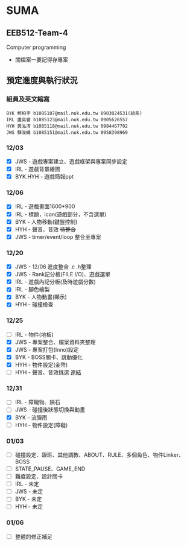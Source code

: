 
# SUMA

## EEB512-Team-4
Computer programming
* 關檔案一要記得存專案

## 預定進度與執行狀況

### 組員及英文縮寫

```
BYK 柯柏宇 b1085107@mail.nuk.edu.tw 0903024531(組長)
IRL 盧奕睿 b1085123@mail.nuk.edu.tw 0905626557
HYH 黃泓淯 b1085118@mail.nuk.edu.tw 0984467702
JWS 蘇浚緯 b1085151@mail.nuk.edu.tw 0958398969
```

### 12/03
- [X] JWS - 遊戲專案建立、遊戲框架與專案同步設定
- [X] IRL - 遊戲背景繪圖
- [X] BYK.HYH - 遊戲簡報ppt

### 12/06
- [X] IRL - 遊戲畫面1600*900
- [X] IRL - 標題，icon(遊戲部分，不含選單)
- [X] BYK - 人物移動(鍵盤控制)
- [X] HYH - 聲音、音效 ~~待整合~~
- [X] JWS - timer/event/loop 整合至專案

### 12/20
- [X] JWS - 12/06 進度整合 .c .h整理
- [X] JWS - Rank記分板(FILE I/O)、遊戲選單
- [X] IRL - 遊戲內記分板(及時遊戲分數)
- [X] IRL - 腳色繪製
- [X] BYK - 人物動畫(顯示)
- [X] HYH - 碰撞檢查

### 12/25
- [ ] IRL - 物件(地板)
- [X] JWS - 專案整合、檔案資料夾整理
- [X] JWS - 專案打包(Inno)設定
- [X] BYK - BOSS關卡、跳動優化
- [X] HYH - 物件設定(金幣)
- [ ] HYH - 聲音、音效挑選 [連結](https://taira-komori.jpn.org/freesoundtw.html)

### 12/31
- [ ] IRL - 障礙物、隕石
- [ ] JWS - 碰撞後狀態切換與動畫
- [X] BYK - 流彈雨
- [ ] HYH - 物件設定(障礙)

### 01/03
- [ ] 碰撞設定、跟班、其他調教、ABOUT、RULE、多個角色、物件Linker、BOSS
- [ ] STATE_PAUSE、GAME_END
- [ ] 難度設定、設計關卡
- [ ] IRL - 未定
- [ ] JWS - 未定
- [ ] BYK - 未定
- [ ] HYH - 未定

### 01/06
- [ ] 整體的修正補足
